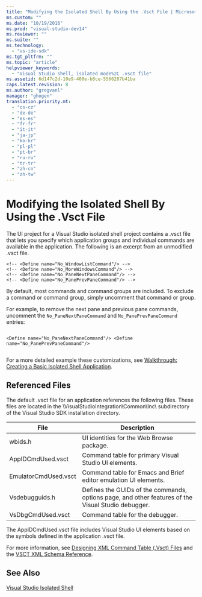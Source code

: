 ```yaml
---
title: "Modifying the Isolated Shell By Using the .Vsct File | Microsoft Docs"
ms.custom: ""
ms.date: "10/19/2016"
ms.prod: "visual-studio-dev14"
ms.reviewer: ""
ms.suite: ""
ms.technology: 
  - "vs-ide-sdk"
ms.tgt_pltfrm: ""
ms.topic: "article"
helpviewer_keywords: 
  - "Visual Studio shell, isolated mode%2C .vsct file"
ms.assetid: 6d147c2d-10e9-400e-b8ce-5566287b41ba
caps.latest.revision: 8
ms.author: "gregvanl"
manager: "ghogen"
translation.priority.mt: 
  - "cs-cz"
  - "de-de"
  - "es-es"
  - "fr-fr"
  - "it-it"
  - "ja-jp"
  - "ko-kr"
  - "pl-pl"
  - "pt-br"
  - "ru-ru"
  - "tr-tr"
  - "zh-cn"
  - "zh-tw"
---
```

# Modifying the Isolated Shell By Using the .Vsct File
The UI project for a Visual Studio isolated shell project contains a .vsct file that lets you specify which application groups and individual commands are available in the application. The following is an excerpt from an unmodified .vsct file.  
  
```  
<!-- <Define name="No_WindowListCommand"/> -->  
<!-- <Define name="No_MoreWindowsCommand"/> -->  
<!-- <Define name="No_PaneNextPaneCommand"/> -->  
<!-- <Define name="No_PanePrevPaneCommand"/> -->  
```  
  
 By default, most commands and command groups are included. To exclude a command or command group, simply uncomment that command or group.  
  
 For example, to remove the next pane and previous pane commands, uncomment the `No_PaneNextPaneCommand` and `No_PanePrevPaneCommand` entries:  
  
```  
  
<Define name="No_PaneNextPaneCommand"/> <Define name="No_PanePrevPaneCommand"/>  
  
```  
  
 For a more detailed example these customizations, see [Walkthrough: Creating a Basic Isolated Shell Application](../extensibility/walkthrough--creating-a-basic-isolated-shell-application.md).  
  
## Referenced Files  
 The default .vsct file for an application references the following files. These files are located in the \VisualStudioIntegration\Common\Inc\ subdirectory of the Visual Studio SDK installation directory.  
  
|File|Description|  
|----------|-----------------|  
|wbids.h|UI identities for the Web Browse package.|  
|AppIDCmdUsed.vsct|Command table for primary Visual Studio UI elements.|  
|EmulatorCmdUsed.vsct|Command table for Emacs and Brief editor emulation UI elements.|  
|Vsdebugguids.h|Defines the GUIDs of the commands, options page, and other features of the Visual Studio debugger.|  
|VsDbgCmdUsed.vsct|Command table for the debugger.|  
  
 The AppIDCmdUsed.vsct file includes Visual Studio UI elements based on the symbols defined in the application .vsct file.  
  
 For more information, see [Designing XML Command Table (.Vsct) Files](../Topic/Designing%20XML%20Command%20Table%20\(.Vsct\)%20Files.md) and the [VSCT XML Schema Reference](../extensibility/vsct-xml-schema-reference.md).  
  
## See Also  
 [Visual Studio Isolated Shell](../extensibility/visual-studio-isolated-shell.md)